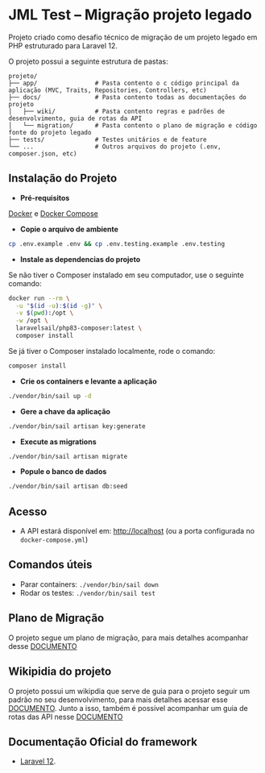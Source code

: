 #  JML Test – Migração projeto legado

Projeto criado como desafio técnico de migração de um projeto legado em PHP estruturado para Laravel 12. 

O projeto possui a seguinte estrutura de pastas:

```
projeto/
├── app/                # Pasta contento o c código principal da aplicação (MVC, Traits, Repositories, Controllers, etc)
├── docs/               # Pasta contento todas as documentações do projeto
│   ├── wiki/           # Pasta contento regras e padrões de desenvolvimento, guia de rotas da API
│   └── migration/      # Pasta contento o plano de migração e código fonte do projeto legado
├── tests/              # Testes unitários e de feature
└── ...                 # Outros arquivos do projeto (.env, composer.json, etc)
```

## Instalação do Projeto

- **Pré-requisitos**

[Docker](https://www.docker.com/get-started) e [Docker Compose](https://docs.docker.com/compose/)

- **Copie o arquivo de ambiente**

```bash
cp .env.example .env && cp .env.testing.example .env.testing 
```

- **Instale as dependencias do projeto**

Se não tiver o Composer instalado em seu computador, use o seguinte comando:

```bash
docker run --rm \
  -u "$(id -u):$(id -g)" \
  -v $(pwd):/opt \
  -w /opt \
  laravelsail/php83-composer:latest \
  composer install
```

Se já tiver o Composer instalado localmente, rode o comando:

```bash
composer install
```

- **Crie os containers e levante a aplicação**

```bash
./vendor/bin/sail up -d
```

- **Gere a chave da aplicação**

```bash
./vendor/bin/sail artisan key:generate
```

- **Execute as migrations**

```bash
./vendor/bin/sail artisan migrate
```

- **Popule o banco de dados**

```bash
./vendor/bin/sail artisan db:seed
```

## Acesso

- A API estará disponível em: [http://localhost](http://localhost) (ou a porta configurada no `docker-compose.yml`)

## Comandos úteis

- Parar containers: `./vendor/bin/sail down`
- Rodar os testes: `./vendor/bin/sail test`

## Plano de Migração

O projeto segue um plano de migração, para mais detalhes acompanhar desse [DOCUMENTO](./docs/migration/MIGRATION.md) 

## Wikipidia do projeto

O projeto possui um wikipdia que serve de guia para o projeto seguir um padrão no seu desenvolvimento, para mais detalhes acessar esse [DOCUMENTO](./docs/wiki/README.md). Junto a isso, também é possivel acompanhar um guia de rotas das API nesse [DOCUMENTO](./docs/wiki/ROUTES.md)

## Documentação Oficial do framework

- [Laravel 12](https://laravel.com/docs/12.x).
